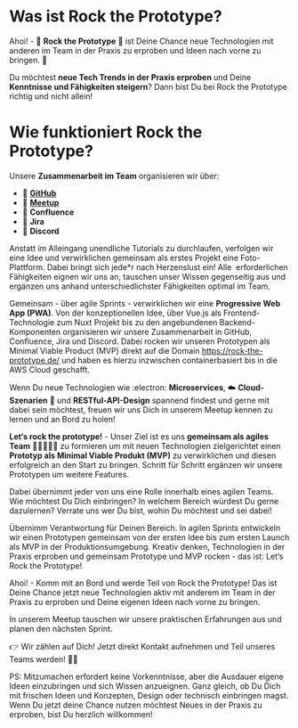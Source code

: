 # Was ist Rock the Prototype?
Ahoi! - :star_struck: **Rock the Prototype** :star_struck: ist Deine Chance neue Technologien mit anderen im Team in der Praxis zu erproben und Ideen nach vorne zu bringen. :rocket:

Du möchtest **neue Tech Trends in der Praxis erproben** und Deine **Kenntnisse und Fähigkeiten steigern**?
Dann bist Du bei Rock the Prototype richtig und nicht allein!

# Wie funktioniert Rock the Prototype?
Unsere **Zusammenarbeit im Team** organisieren wir über:

- :dizzy:  [**GitHub**](https://github.com/rock-the-prototype) 
- :dizzy: [**Meetup**](https://www.meetup.com/de-DE/lets-rock-the-prototype/)
- :dizzy: **Confluence**
- :dizzy: **Jira**
- :dizzy: **Discord**

Anstatt im Alleingang unendliche Tutorials zu durchlaufen, verfolgen wir eine Idee und verwirklichen gemeinsam als erstes Projekt eine Foto-Plattform.
Dabei bringt sich jede*r nach Herzenslust ein! Alle  erforderlichen Fähigkeiten eignen wir uns an, tauschen unser Wissen gegenseitig aus und ergänzen uns anhand unterschiedlichster Fähigkeiten optimal im Team. 

Gemeinsam - über agile Sprints - verwirklichen wir eine **Progressive Web App (PWA)**. Von der konzeptionellen Idee, über Vue.js als Frontend-Technologie zum Nuxt Projekt bis zu den angebundenen Backend-Komponenten organisieren wir unsere Zusammenarbeit in GitHub, Confluence, Jira und Discord. Dabei rocken wir unseren Prototypen als Minimal Viable Product (MVP) direkt auf die Domain https://rock-the-prototype.de/ und haben es hierzu inzwischen containerbasiert bis in die AWS Cloud geschafft.

Wenn Du neue Technologien wie :electron: **Microservices**, :cloud: **Cloud-Szenarien** :whale: und **RESTful-API-Design** spannend findest und gerne mit dabei sein möchtest, freuen wir uns Dich in unserem Meetup kennen zu lernen und an Bord zu holen!

**Let‘s rock the prototype!** - Unser Ziel ist es uns **gemeinsam als agiles Team** :climbing_woman::dancing_women::man_dancing: zu formieren um mit neuen Technologien zielgerichtet einen **Prototyp als Minimal Viable Produkt (MVP)** zu verwirklichen und diesen erfolgreich an den Start zu bringen.
Schritt für Schritt ergänzen wir unsere Prototypen um weitere Features.

Dabei übernimmt jeder von uns eine Rolle innerhalb eines agilen Teams. Wie möchtest Du Dich einbringen? In welchem Bereich würdest Du gerne dazulernen? Verrate uns wer Du bist, wohin Du möchtest und sei dabei!

Übernimm Verantwortung für Deinen Bereich. In agilen Sprints entwickeln wir einen Prototypen gemeinsam von der ersten Idee bis zum ersten Launch als MVP in der Produktionsumgebung. Kreativ denken, Technologien in der Praxis erproben und gemeinsam Prototype und MVP rocken - das ist: Let‘s Rock the Prototype!

Ahoi! - Komm mit an Bord und werde Teil von Rock the Prototype! Das ist Deine Chance jetzt neue Technologien aktiv mit anderem im Team in der Praxis zu erproben und Deine eigenen Ideen nach vorne zu bringen.

In unserem Meetup tauschen wir unsere praktischen Erfahrungen aus und planen den nächsten Sprint.

:point_right: Wir zählen auf Dich!
Jetzt direkt Kontakt aufnehmen und Teil unseres Teams werden! :raising_hand_woman:

PS: Mitzumachen erfordert keine Vorkenntnisse, aber die Ausdauer eigene Ideen einzubringen und sich Wissen anzueignen. 
Ganz gleich, ob Du Dich mit frischen Ideen und Konzepten, Design oder technisch einbringen magst. Wenn Du jetzt deine Chance nutzen möchtest Neues in der Praxis zu erproben, bist Du herzlich willkommen!
